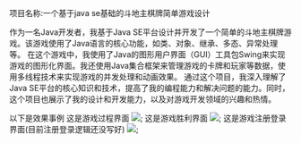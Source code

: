 项目名称:一个基于java se基础的斗地主棋牌简单游戏设计


作为一名Java开发者，我基于Java SE平台设计并开发了一个简单的斗地主棋牌游戏。该游戏使用了Java语言的核心功能，如类、对象、继承、多态、异常处理等。
在这个游戏中，我使用了Java的图形用户界面（GUI）工具包Swing来实现游戏的图形化界面。我还使用Java集合框架来管理游戏的卡牌和玩家等数据，使用多线程技术来实现游戏的并发处理和动画效果。
通过这个项目，我深入理解了Java SE平台的核心知识和技术，提高了我的编程能力和解决问题的能力。同时，这个项目也展示了我的设计和开发能力，以及对游戏开发领域的兴趣和热情。
 


以下是效果事例
这是游戏过程界面
<image src="present_images/playing.png">;
这是游戏胜利界面
<image src="present_images/win.png">;
这是游戏注册登录界面(目前注册登录逻辑还没写好)
<image src="present_images/start.png">;
